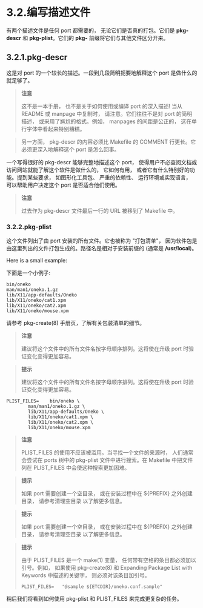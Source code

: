 # 3.2.编写描述文件

有两个描述文件是任何 port 都需要的， 无论它们是否真的打包。它们是 **pkg-descr** 和 **pkg-plist**。它们的 **pkg-** 前缀将它们与其他文件区分开来。

## 3.2.1.pkg-descr

这是对 port 的一个较长的描述。一段到几段简明扼要地解释这个 port 是做什么的就足够了。

>**注意**
>
>这不是一本手册， 也不是关于如何使用或编译 port 的深入描述! 当从 README 或 manpage 中复制时， 请注意。它们往往不是对 port 的简明描述， 或采用了尴尬的格式。例如， manpages 的间距是公正的， 这在单行字体中看起来特别糟糕。

>另一方面， pkg-descr 的内容必须比 Makefile 的 COMMENT 行更长。它必须更深入地解释这个 port 是怎么回事。

一个写得很好的 pkg-descr 能够完整地描述这个 port， 使得用户不必查阅文档或访问网站就能了解这个软件是做什么的， 它如何有用， 或者它有什么特别好的功能。提到某些要求， 如图形化工具包、 严重的依赖性、 运行环境或实现语言， 可以帮助用户决定这个 port 是否适合他们使用。


>**注意**
>
>过去作为 pkg-descr 文件最后一行的 URL 被移到了 Makefile 中。


### 3.2.2.pkg-plist

这个文件列出了由 port 安装的所有文件。它也被称为 "打包清单"， 因为软件包是由这里列出的文件打包生成的。路径名是相对于安装前缀的 (通常是 **/usr/local**)。

Here is a small example:

下面是一个小例子:

```
bin/oneko
man/man1/oneko.1.gz
lib/X11/app-defaults/Oneko
lib/X11/oneko/cat1.xpm
lib/X11/oneko/cat2.xpm
lib/X11/oneko/mouse.xpm
```

请参考 pkg-create(8) 手册页，了解有关包装清单的细节。

>**注意**
>
>建议将这个文件中的所有文件名按字母顺序排列。这将使在升级 port 时验证变化变得更加容易。

>**提示**
>
>建议将这个文件中的所有文件名按字母顺序排列。这将使在升级 port 时验证变化变得更加容易。

```
PLIST_FILES=	bin/oneko \
		man/man1/oneko.1.gz \
		lib/X11/app-defaults/Oneko \
		lib/X11/oneko/cat1.xpm \
		lib/X11/oneko/cat2.xpm \
		lib/X11/oneko/mouse.xpm
```

>**注意**
>
>PLIST_FILES 的使用不应该被滥用。当寻找一个文件的来源时， 人们通常会尝试在 ports 树中的 pkg-plist 文件中进行搜索。在 Makefile 中把文件列在 PLIST_FILES 中会使这种搜索更加困难。

>**提示**
>
>如果 port 需要创建一个空目录， 或在安装过程中在 ${PREFIX} 之外创建目录， 请参考清理空目录 以了解更多信息。

>**提示**
>
>如果 port 需要创建一个空目录， 或在安装过程中在 ${PREFIX} 之外创建目录， 请参考清理空目录 以了解更多信息。

>**提示**
>
>由于 PLIST_FILES 是一个 make(1) 变量， 任何带有空格的条目都必须加以引号。例如， 如果使用 pkg-create(8) 和 Expanding Package List with Keywords 中描述的关键字， 则必须对该条目加引号。
>
>```
>PLIST_FILES=	"@sample ${ETCDIR}/oneko.conf.sample"
>```
>

稍后我们将看到如何使用 pkg-plist 和 PLIST_FILES 来完成更复杂的任务。

